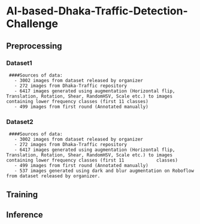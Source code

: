 # AI-based-Dhaka-Traffic-Detection-Challenge

## Preprocessing
   ### Dataset1
     ####Sources of data:
       - 3002 images from dataset released by organizer
       - 272 images from Dhaka-Traffic repository
       - 6417 images generated using augmentation (Horizontal flip, Translation, Rotation, Shear, RandomHSV, Scale etc.) to images containing lower frequency classes (first 11 classes)
       - 499 images from first round (Annotated manually)
       
   ### Dataset2
     ####Sources of data:
       - 3002 images from dataset released by organizer
       - 272 images from Dhaka-Traffic repository
       - 6417 images generated using augmentation (Horizontal flip, Translation, Rotation, Shear, RandomHSV, Scale etc.) to images containing lower frequency classes (first 11            classes)
       - 499 images from first round (Annotated manually)
       - 537 images generated using dark and blur augmentation on Roboflow from dataset released by organizer. 
## Training

## Inference
